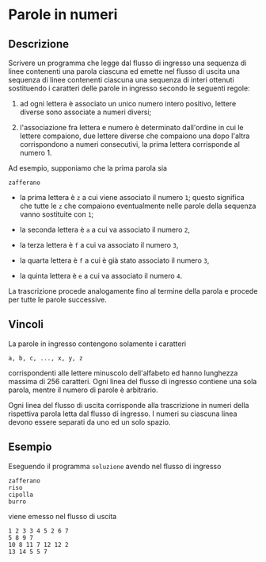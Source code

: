 Parole in numeri
================

Descrizione
-----------

Scrivere un programma che legge dal flusso di ingresso una sequenza di linee
contenenti una parola ciascuna ed emette nel flusso di uscita una sequenza di
linee contenenti ciascuna una sequenza di interi ottenuti sostituendo i
caratteri delle parole in ingresso secondo le seguenti regole:

1) ad ogni lettera è associato un unico numero intero positivo, lettere
   diverse sono associate a numeri diversi;

2) l'associazione fra lettera e numero è determinato dall'ordine in cui le
   lettere compaiono, due lettere diverse che compaiono una dopo l'altra
   corrispondono a numeri consecutivi, la prima lettera corrisponde al
   numero 1.

Ad esempio, supponiamo che la prima parola sia

    zafferano

- la prima lettera è `z` a cui viene associato il numero `1`; questo significa
  che tutte le `z` che compaiono eventualmente nelle parole della sequenza
  vanno sostituite con `1`;

- la seconda lettera è `a` a cui va associato il numero `2`,

- la terza lettera è `f` a cui va associato il numero `3`,

- la quarta lettera è `f` a cui è già stato associato il numero `3`,

- la quinta lettera è `e` a cui va associato il numero `4`.

La trascrizione procede analogamente fino al termine della parola e procede
per tutte le parole successive.


Vincoli
-------

La parole in ingresso contengono solamente i caratteri

    a, b, c, ..., x, y, z

corrispondenti alle lettere minuscolo dell'alfabeto ed hanno lunghezza massima
di 256 caratteri. Ogni linea del flusso di ingresso contiene una sola parola,
mentre il numero di parole è arbitrario.

Ogni linea del flusso di uscita corrisponde alla trascrizione in numeri della
rispettiva parola letta dal flusso di ingresso. I numeri su ciascuna linea
devono essere separati da uno ed un solo spazio.

Esempio
-------

Eseguendo il programma `soluzione` avendo nel flusso di ingresso

    zafferano
    riso
    cipolla
    burro

viene emesso nel flusso di uscita

    1 2 3 3 4 5 2 6 7
    5 8 9 7
    10 8 11 7 12 12 2
    13 14 5 5 7
